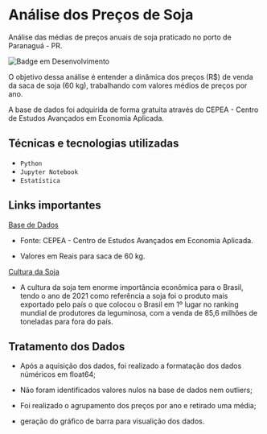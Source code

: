 # Análise dos Preços de Soja
Análise das médias de preços anuais de soja praticado no porto de Paranaguá - PR.

![Badge em Desenvolvimento](http://img.shields.io/static/v1?label=STATUS&message=CONCLUIDO&color=BLUE&style=for-the-badge)

O objetivo dessa análise é entender a dinâmica dos preços (R$) de venda da saca de soja (60 kg), trabalhando com valores médios de preços por ano.

A base de dados foi adquirida de forma gratuita através do CEPEA - Centro de Estudos Avançados em Economia Aplicada.

## Técnicas e tecnologias utilizadas

- ``Python``
- ``Jupyter Notebook``
- ``Estatística``

## Links importantes

[Base de Dados](https://www.cepea.esalq.usp.br/br/indicador/soja.aspx)

- Fonte: CEPEA - Centro de Estudos Avançados em Economia Aplicada.

- Valores em Reais para saca de 60 kg.

[Cultura da Soja](https://www.embrapa.br/web/portal/soja/cultivos/soja1/historia)

- A cultura da soja tem enorme importância econômica para o Brasil, tendo o ano de 2021 como referência a soja foi o produto mais exportado pelo país o que colocou o Brasil em 1º lugar no ranking mundial de produtores da leguminosa, com a venda de 85,6 milhões de toneladas para fora do país.

## Tratamento dos Dados

- Após a aquisição dos dados, foi realizado a formatação dos dados núméricos em float64;

- Não foram identificados valores nulos na base de dados nem outliers;

- Foi realizado o agrupamento dos preços por ano e retirado uma média;

- geração do gráfico de barra para visualição dos dados.

